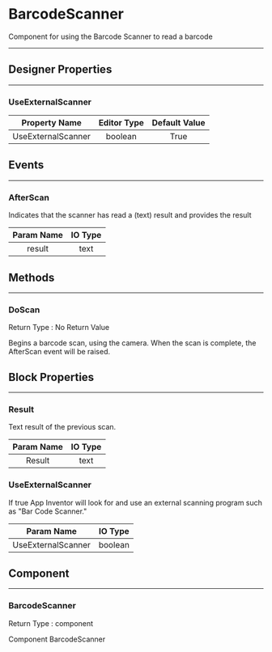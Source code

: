 # BarcodeScanner

Component for using the Barcode Scanner to read a barcode

---

## Designer Properties

---

### UseExternalScanner

|    Property Name   | Editor Type | Default Value |
| :----------------: | :---------: | :-----------: |
| UseExternalScanner |   boolean   |      True     |

## Events

---

### AfterScan

<div block-type = "component_event" component-selector = "BarcodeScanner" event-selector = "AfterScan" event-params = "result" id = "barcodescanner-afterscan"></div>

Indicates that the scanner has read a (text) result and provides the result

| Param Name | IO Type |
| :--------: | :-----: |
|   result   |   text  |

## Methods

---

### DoScan

<div block-type = "component_method" component-selector = "BarcodeScanner" method-selector = "DoScan" method-params = "" return-type = "undefined" id = "barcodescanner-doscan"></div>

Return Type : No Return Value

Begins a barcode scan, using the camera. When the scan is complete, the AfterScan event will be raised.

## Block Properties

---

### Result

<div block-type = "component_set_get" component-selector = "BarcodeScanner" property-selector = "Result" property-type = "get" id = "get-barcodescanner-result"></div>

Text result of the previous scan.

| Param Name | IO Type |
| :--------: | :-----: |
|   Result   |   text  |

### UseExternalScanner

<div block-type = "component_set_get" component-selector = "BarcodeScanner" property-selector = "UseExternalScanner" property-type = "get" id = "get-barcodescanner-useexternalscanner"></div>

<div block-type = "component_set_get" component-selector = "BarcodeScanner" property-selector = "UseExternalScanner" property-type = "set" id = "set-barcodescanner-useexternalscanner"></div>

If true App Inventor will look for and use an external scanning program such as "Bar Code Scanner."

|     Param Name     | IO Type |
| :----------------: | :-----: |
| UseExternalScanner | boolean |

## Component

---

### BarcodeScanner

<div block-type = "component_component_block" component-selector = "BarcodeScanner" id = "component-barcodescanner"></div>

Return Type : component

Component BarcodeScanner

